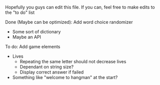 Hopefully you guys can edit this file. If you can, feel free to make edits to the "to do" list

Done (Maybe can be optimized):
Add word choice randomizer
  - Some sort of dictionary
  - Maybe an API

To do:
Add game elements
  - Lives
    - Repeating the same letter should not decrease lives
    - Dependant on string size?
    - Display correct answer if failed
  - Something like "welcome to hangman" at the start?
